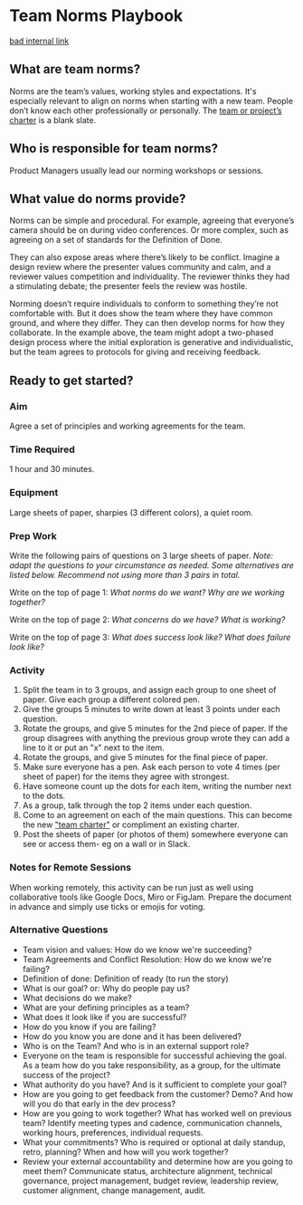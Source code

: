 # Team Norms Playbook

[bad internal link](/project_kickoff/bad-file.md)

## What are team norms? 

Norms are the team’s values, working styles and expectations. It's especially relevant to align on norms when starting with a new team. People don’t know each other professionally or personally. The [team or project’s charter](project_charter.md) is a blank slate. 

## Who is responsible for team norms? 

Product Managers usually lead our norming workshops or sessions.

## What value do norms provide? 

Norms can be simple and procedural. For example, agreeing that everyone’s camera should be on during video conferences. Or more complex, such as agreeing on a set of standards for the Definition of Done.

They can also expose areas where there’s likely to be conflict. Imagine a design review where the presenter values community and calm, and a reviewer values competition and individuality. The reviewer thinks they had a stimulating debate; the presenter feels the review was hostile.  

Norming doesn’t require individuals to conform to something they’re not comfortable with. But it does show the team where they have common ground, and where they differ. They can then develop norms for how they collaborate. In the example above, the team might adopt a two-phased design process where the initial exploration is generative and individualistic, but the team agrees to protocols for giving and receiving feedback. 

## Ready to get started?

### Aim

Agree a set of principles and working agreements for the team.

### Time Required 

1 hour and 30 minutes.

### Equipment 

Large sheets of paper, sharpies (3 different colors), a quiet room.

### Prep Work

Write the following pairs of questions on 3 large sheets of paper. *Note: adapt the questions to your circumstance as needed. Some alternatives are listed below. Recommend not using more than 3 pairs in total.*

Write on the top of page 1:
*What norms do we want?*
*Why are we working together?*

Write on the top of page 2:
*What concerns do we have?*
*What is working?*

Write on the top of page 3:
*What does success look like?*
*What does failure look like?*

### Activity 

1. Split the team in to 3 groups, and assign each group to one sheet of paper. Give each group a different colored pen.
2. Give the groups 5 minutes to write down at least 3 points under each question.
3. Rotate the groups, and give 5 minutes for the 2nd piece of paper. If the group disagrees with anything the previous group wrote they can add a line to it or put an "x" next to the item.
4. Rotate the groups, and give 5 minutes for the final piece of paper.
5. Make sure everyone has a pen. Ask each person to vote 4 times (per sheet of paper) for the items they agree with strongest.
6. Have someone count up the dots for each item, writing the number next to the dots.
7. As a group, talk through the top 2 items under each question.
8. Come to an agreement on each of the main questions. This can become the new ["team charter"](project_charter.md) or compliment an existing charter.
9. Post the sheets of paper (or photos of them) somewhere everyone can see or access them- eg on a wall or in Slack.

### Notes for Remote Sessions 

When working remotely, this activity can be run just as well using collaborative tools like Google Docs, Miro or FigJam. Prepare the document in advance and simply use ticks or emojis for voting.

### Alternative Questions

* Team vision and values: How do we know we're succeeding?
* Team Agreements and Conflict Resolution: How do we know we're failing?
* Definition of done: Definition of ready (to run the story)
* What is our goal? or: Why do people pay us?
* What decisions do we make?
* What are your defining principles as a team?
* What does it look like if you are successful?
* How do you know if you are failing?
* How do you know you are done and it has been delivered? 
* Who is on the Team? And who is in an external support role? 
* Everyone on the team is responsible for successful achieving the goal. As a team how do you take responsibility, as a group, for the ultimate success of the project?
* What authority do you have? And is it sufficient to complete your goal? 
* How are you going to get feedback from the customer? Demo? And how will you do that early in the dev process?
* How are you going to work together? What has worked well on previous team? Identify meeting types and cadence, communication channels, working hours, preferences, individual requests. 
* What your commitments? Who is required or optional at daily standup, retro, planning? When and how will you work together?
* Review your external accountability and determine how are you going to meet them? Communicate status, architecture alignment, technical governance, project management, budget review, leadership review, customer alignment, change management, audit.
